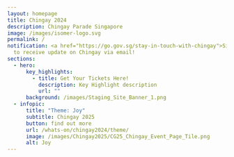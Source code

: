```yaml
---
layout: homepage
title: Chingay 2024
description: Chingay Parade Singapore
image: /images/isomer-logo.svg
permalink: /
notification: <a href="https://go.gov.sg/stay-in-touch-with-chingay">Sign Up</a>
  to receive update on Chingay via email!
sections:
  - hero:
      key_highlights:
        - title: Get Your Tickets Here!
          description: Key Highlight description
          url: ""
      background: /images/Staging_Site_Banner_1.png
  - infopic:
      title: "Theme: Joy"
      subtitle: Chingay 2025
      button: find out more
      url: /whats-on/chingay2024/theme/
      image: /images/Chingay2025/CG25_Chingay_Event_Page_Tile.png
      alt: Joy
---
```

